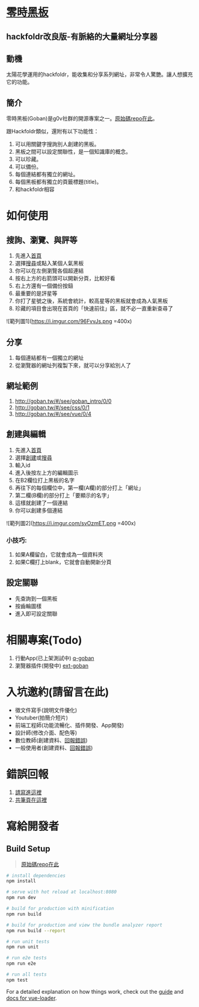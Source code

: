 # [零時黑板](http://goban.tw)

## hackfoldr改良版-有脈絡的大量網址分享器

## 動機
太陽花學運用的hackfoldr，能收集和分享系列網址，非常令人驚艷。讓人想擴充它的功能。

## 簡介

零時黑板(Goban)是g0v社群的開源專案之一。[原始碼repo在此](http://www.github.com/g0v/goban/)。

跟Hackfoldr類似，還附有以下功能性：
   
1. 可以用關鍵字搜詢別人創建的黑板。
2. 黑板之間可以設定關聯性，是一個知識庫的概念。
3. 可以珍藏。
4. 可以備份。
5. 每個連結都有獨立的網址。
6. 每個黑板都有獨立的頁籤標題(title)。
7. 和hackfoldr相容
 
# 如何使用

## 搜詢、瀏覽、與評等

1. 先進入[首頁](http://goban.tw)
2. 選擇[搜尋](http://goban.tw/#/list)或點入某個人氣黑板
3. 你可以在左側瀏覽各個超連結
4. 按右上方的右箭頭可以開新分頁，比較好看
5. 右上方還有一個備份按鈕
6. 最重要的是評星等
7. 你打了星號之後，系統會統計，較高星等的黑板就會成為人氣黑板
8. 珍藏的項目會出現在首頁的「快速前往」區，就不必一直重新查尋了

![範列圖1](https://i.imgur.com/96FvvJs.png =400x)

## 分享

1. 每個連結都有一個獨立的網址
2. 從瀏覽器的網址列複製下來，就可以分享給別人了

## 網址範例

1. http://goban.tw/#/see/goban_intro/0/0
2. http://goban.tw/#/see/css/0/1
3. http://goban.tw/#/see/vue/0/4


## 創建與編輯

1. 先進入[首頁](http://goban.tw)
2. 選擇[創建](http://goban.tw/#/create)或[搜尋](http://goban.tw/#/list)
3. 輸入id
4. 進入後按左上方的編輯圖示
5. 在B2欄位打上黑板的名字
6. 再往下的每個欄位中，第一欄(A欄)的部分打上「網址」
7. 第二欄(B欄)的部分打上「要顯示的名字」
8. 這樣就創建了一個連結
9. 你可以創建多個連結

![範列圖2](https://i.imgur.com/svOzmET.png =400x)

### 小技巧:
1. 如果A欄留白，它就會成為一個資料夾
2. 如果C欄打上blank，它就會自動開新分頁

## 設定關聯

* 先查詢到一個黑板
* 按齒輪圖樣
* 進入即可設定關聯


# 相關專案(Todo)

1. 行動App(已上架測試中) [q-goban](https://github.com/bestian/q-goban)
2. 瀏覽器插件(開發中) [ext-goban](https://github.com/bestian/ext-goban)

# 入坑邀約(請留言在此)


* 徵文件寫手(說明文件優化)
* Youtuber(拍簡介短片)
* 前端工程師(功能流暢化、插件開發、App開發)
* 設計師(修改介面、配色等)
* 數位教師(創建資料、[回報錯誤](https://github.com/g0v/goban/issues))
* 一般使用者(創建資料、[回報錯誤](https://github.com/g0v/goban/issues))


# 錯誤回報

1. [請寫進這裡](https://github.com/g0v/goban/issues)
2. [共筆頁在這裡](https://hackmd.io/3pvyN_W9TjSsuBok4w2XYA)

# 寫給開發者

## Build Setup

> [原始碼repo在此](http://www.github.com/g0v/goban/)

``` bash
# install dependencies
npm install

# serve with hot reload at localhost:8080
npm run dev

# build for production with minification
npm run build

# build for production and view the bundle analyzer report
npm run build --report

# run unit tests
npm run unit

# run e2e tests
npm run e2e

# run all tests
npm test
```

For a detailed explanation on how things work, check out the [guide](http://vuejs-templates.github.io/webpack/) and [docs for vue-loader](http://vuejs.github.io/vue-loader).
